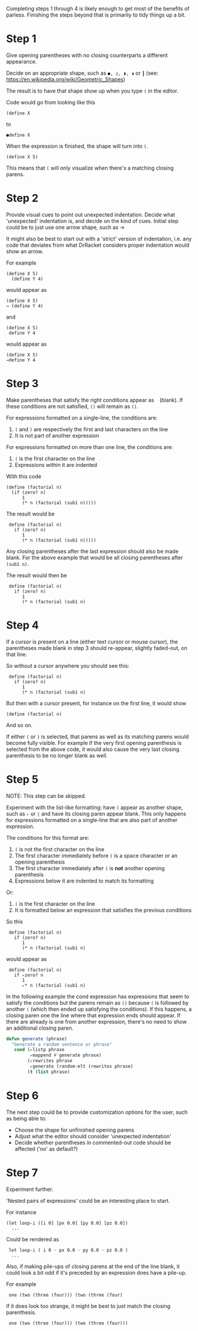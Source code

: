 Completing steps 1 through 4 is likely enough to get most of the benefits of parless. Finishing the steps beyond that is primarily to tidy things up a bit.  

# Step 1

Give opening parentheses with no closing counterparts a different appearance.

Decide on an appropriate shape, such as `●, ▯, ▮, ◖` or `┃` (see: https://en.wikipedia.org/wiki/Geometric_Shapes)

The result is to have that shape show up when you type `(` in the editor.

Code would go from looking like this

    (define X

to

    ●define X

When the expression is finished, the shape will turn into `(`.

    (define X 5)
    
This means that `(` will only visualize when there's a matching closing parens. 

# Step 2

Provide visual cues to point out unexpected indentation.
Decide what 'unexpected' indentation is, and decide on the kind of cues.
Initial step could be to just use one arrow shape, such as →

It might also be best to start out with a 'strict' version of indentation, i.e. any code that deviates
from what DrRacket considers proper indentation would show an arrow.

For example

    (define X 5)
      (define Y 4)

would appear as

    (define X 5)
    → (define Y 4)

and

    (define X 5)
     define Y 4

would appear as

    (define X 5)
    →define Y 4


# Step 3

Make parentheses that satisfy the right conditions appear as ` ` (blank). If these conditions are not satisfied, `()` will remain as `()`.

For expressions formatted on a single-line, the conditions are:
1. `(` and `)` are respectively the first and last characters on the line
2. It is not part of another expression

For expressions formatted on more than one line, the conditions are:
1. `(` is the first character on the line
2. Expressions within it are indented

With this code

    (define (factorial n)
      (if (zero? n)
          1
          (* n (factorial (sub1 n)))))
 
 The result would be
 
     define (factorial n)
       if (zero? n)
          1
          (* n (factorial (sub1 n)))))

Any closing parentheses after the last expression should also be made blank.
For the above example that would be all closing parentheses after `(sub1 n)`.

The result would then be

     define (factorial n)
       if (zero? n)
          1
          (* n (factorial (sub1 n)

# Step 4

If a cursor is present on a line (either text cursor or mouse cursor), the parentheses made blank in step 3 should re-appear, slightly faded-out, on that line.

So without a cursor anywhere you should see this:

     define (factorial n)
       if (zero? n)
          1
          (* n (factorial (sub1 n)
          
But then with a cursor present, for instance on the first line, it would show

    (define (factorial n)

And so on.

If either `(` or `)` is selected, that parens as well as its matching parens would become fully visible.
For example if the very first opening parenthesis is selected from the above code, it would also cause the very last closing parenthesis to be no longer blank as well.

# Step 5

NOTE: This step can be skipped.

Experiment with the list-like formatting: have `(` appear as another shape, such as `▹` or `|` and have its closing paren appear blank. 
This only happens for expressions formatted on a single-line that are also part of another expression.

The conditions for this format are:
1. `(` is not the first character on the line
2. The first character immediately before `(` is a space character or an opening parenthesis
3. The first character immediately after `(` is __not__ another opening parenthesis
4. Expressions below it are indented to match its formatting

Or:

1. `(` is the first character on the line
2. It is formatted below an expression that satisfies the previous conditions

So this

     define (factorial n)
       if (zero? n)
          1
          (* n (factorial (sub1 n)

would appear as

     define (factorial n)
       if ▹zero? n
          1
          ▹* n (factorial (sub1 n)

In the following example the cond expression has expressions that seem to satisfy the conditions but the parens remain as `()` because `(` is followed by another `(` (which then ended up satisfying the conditions). If this happens, a closing paren one the line where that expression ends should appear. If there are already is one from another expression, there's no need to show an additional closing paren.

```lisp
defun generate (phrase)
  "Generate a random sentence or phrase"
   cond (▹listp phrase
         ▹mappend #'generate phrase)
        (▹rewrites phrase
         ▹generate (random-elt (rewrites phrase)
        (t (list phrase)
 ```

# Step 6

The next step could be to provide customization options for the user, such as being able to:
- Choose the shape for unfinished opening parens
- Adjust what the editor should consider 'unexpected indentation'
- Decide whether parentheses in commented-out code should be affected ('no' as default?)

# Step 7

Experiment further.

'Nested pairs of expressions' could be an interesting place to start.

For instance

    (let loop-i ([i 0] [px 0.0] [py 0.0] [pz 0.0])
      ...

Could be rendered as

     let loop-i ( i 0 · px 0.0 · py 0.0 · pz 0.0 )
      ...

Also, if making pile-ups of closing parens at the end of the line blank, it could look a bit odd if it's preceded by an expression does have a pile-up.

For example

     one (two (three (four))) (two (three (four)
    
If it does look too strange, it might be best to just match the closing parenthesis.

     one (two (three (four))) (two (three (four)))
